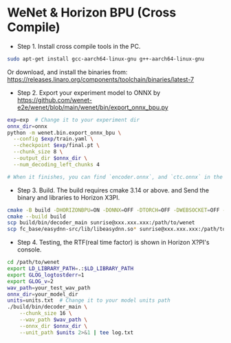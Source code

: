 # WeNet & Horizon BPU (Cross Compile)

* Step 1. Install cross compile tools in the PC.

``` sh
sudo apt-get install gcc-aarch64-linux-gnu g++-aarch64-linux-gnu
```

Or download, and install the binaries from: https://releases.linaro.org/components/toolchain/binaries/latest-7


* Step 2. Export your experiment model to ONNX by https://github.com/wenet-e2e/wenet/blob/main/wenet/bin/export_onnx_bpu.py

``` sh
exp=exp  # Change it to your experiment dir
onnx_dir=onnx
python -m wenet.bin.export_onnx_bpu \
  --config $exp/train.yaml \
  --checkpoint $exp/final.pt \
  --chunk_size 8 \
  --output_dir $onnx_dir \
  --num_decoding_left_chunks 4

# When it finishes, you can find `encoder.onnx`, and `ctc.onnx` in the $onnx_dir respectively.
```

* Step 3. Build. The build requires cmake 3.14 or above. and Send the binary and libraries to Horizon X3PI.

``` sh
cmake -B build -DHORIZONBPU=ON -DONNX=OFF -DTORCH=OFF -DWEBSOCKET=OFF -DGRPC=OFF -DCMAKE_TOOLCHAIN_FILE=toolchains/aarch64-linux-gnu.toolchain.cmake
cmake --build build
scp build/bin/decoder_main sunrise@xxx.xxx.xxx:/path/to/wenet
scp fc_base/easydnn-src/lib/libeasydnn.so* sunrise@xxx.xxx.xxx:/path/to/wenet
```

* Step 4. Testing, the RTF(real time factor) is shown in Horizon X?PI's console.

``` sh
cd /path/to/wenet
export LD_LIBRARY_PATH=.:$LD_LIBRARY_PATH
export GLOG_logtostderr=1
export GLOG_v=2
wav_path=your_test_wav_path
onnx_dir=your_model_dir
units=units.txt  # Change it to your model units path
./build/bin/decoder_main \
    --chunk_size 16 \
    --wav_path $wav_path \
    --onnx_dir $onnx_dir \
    --unit_path $units 2>&1 | tee log.txt
```
